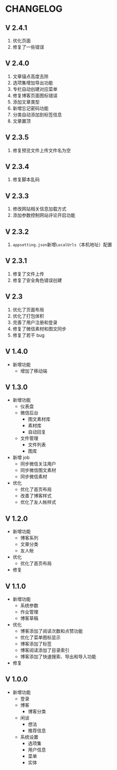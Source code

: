 # CHANGELOG

## V 2.4.1

1. 优化页面
2. 修复了一些错误

## V 2.4.0

1. 文章锚点高度去除
2. 选项集增加导出功能
3. 专栏自动创建对应菜单
4. 修复博客页面图标错误
5. 添加文章类型
6. 新增忘记密码功能
7. 分类自动添加到标签信息
8. 文章置顶

## V 2.3.5

1. 修复预览文件上传文件名为空

## V 2.3.4

1. 修复脚本乱码

## V 2.3.3

1. 修改网站相关信息加载方式
2. 添加参数控制网站评论开启功能

## V 2.3.2

1. `appsetting.json`新增`LocalUrls`（本机地址）配置

## V 2.3.1

1. 修复了文件上传
2. 修复了安全角色错误创建

## V 2.3

1. 优化了页面布局
2. 优化了打包体积
3. 完善了用户注册和登录
4. 修复了微信素材和图文同步
5. 修复了若干 bug

## V 1.4.0

- 新增功能
  - 增加了移动端

## V 1.3.0

- 新增功能
  - 仪表盘
  - 微信后台
    - 图文素材库
    - 素材库
    - 自动回复
  - 文件管理
    - 文件列表
    - 图库
- 新增 job
  - 同步微信关注用户
  - 同步微信图文素材
  - 同步微信素材
- 优化
  - 优化了首页布局
  - 改善了博客样式
  - 优化了友人帐样式

## V 1.2.0

- 新增功能
  - 博客系列
  - 文章分类
  - 友人帐
- 优化
  - 优化了首页布局
- 修复

## V 1.1.0

- 新增功能
  - 系统参数
  - 作业管理
  - 博客草稿
- 优化
  - 博客添加了阅读次数和点赞功能
  - 优化了菜单图标显示
  - 博客添加了标签
  - 博客阅读添加了目录索引
  - 博客添加了快速搜索、导出和导入功能
- 修复

## V 1.0.0

- 新增功能
  - 登录
  - 博客
    - 博客分类
  - 闲谈
    - 想法
    - 推荐信息
  - 系统设置
    - 选项集
    - 用户信息
    - 菜单
    - 实体
